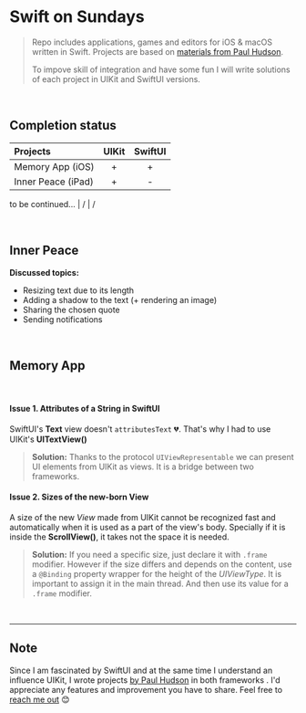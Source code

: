 # Swift on Sundays 
> 
> Repo includes applications, games and editors for iOS & macOS written in Swift. Projects are based on [materials from Paul Hudson](https://www.youtube.com/playlist?list=PLuoeXyslFTuZNAZKB3FAYqiJZKigjC3VG).
>
> To impove skill of integration and have some fun I will write solutions of each project in UIKit and SwiftUI versions.
>

<br/>


## Completion status

Projects                            | UIKit  | SwiftUI
:---                                |  :---: |   :---:
Memory App (iOS)                    |    +   |     +
Inner Peace (iPad)                  |    +   |     -

to be continued...                  |    /   |     /




<br/>

## Inner Peace 

**Discussed topics:**
- Resizing text due to its length 
- Adding a shadow to the text (+ rendering an image)
- Sharing the chosen quote 
- Sending notifications 

<br/>

## Memory App 

<br/>

#### Issue 1. Attributes of a String in SwiftUI
 SwiftUI's **Text** view doesn't `attributesText` 💔. That's why I had to use UIKit's **UITextView()**

> **Solution:** Thanks to the protocol `UIViewRepresentable` we can present UI elements from UIKit as views. It is a bridge between two frameworks.


#### Issue 2. Sizes of the new-born View 
A size of the new *View* made from UIKit cannot be recognized fast and automatically when it is used as a part of the view's body. Specially if it is inside the **ScrollView()**, it takes not the space it is needed. 
> **Solution:** If you need a specific size, just declare it with `.frame` modifier.  However if the size differs and depends on the content, use a `@Binding` property wrapper for the height of the *UIViewType*. It is important to assign it in the main thread. And then use its value for a `.frame` modifier.


<br/>

---



## Note
Since I am fascinated by SwiftUI and at the same time I understand an influence UIKit, I wrote projects [by Paul Hudson](https://www.youtube.com/playlist?list=PLuoeXyslFTuZNAZKB3FAYqiJZKigjC3VG) in both frameworks . I'd appreciate any features and improvement you have to share. Feel free to [reach me out](mailto:Valerika.Hello@gmail.com)  😊

<br/>

